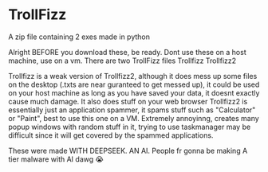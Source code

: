# TrollFizz
A zip file containing 2 exes made in python

Alright BEFORE you download these, be ready. Dont use these on a host machine, use on a vm.
There are two TrollFizz files
Trollfizz
Trollfizz2

Trollfizz is a weak version of Trollfizz2, although it does mess up some files on the desktop (.txts are near guranteed to get messed up), it could be used on your host machine as long as you have saved your data, it doesnt exactly cause much damage. It also does stuff on your web browser
Trollfizz2 is essentially just an application spammer, it spams stuff such as "Calculator" or "Paint", best to use this one on a VM. Extremely annoyinng, creates many popup windows with random stuff in it, trying to use taskmanager may be difficult since it will get covered by the spammed applications. 

These were made WITH DEEPSEEK.
AN AI.
People fr gonna be making A tier malware with AI dawg :sob:
